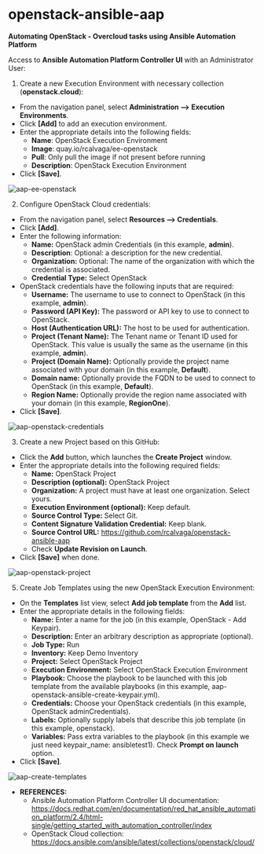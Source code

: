 # openstack-ansible-aap
**Automating OpenStack - Overcloud tasks using Ansible Automation Platform**

Access to **Ansible Automation Platform Controller UI** with an Administrator User:
1. Create a new Execution Environment with necessary collection (**openstack.cloud**):
 - From the navigation panel, select **Administration --> Execution Environments**.
 - Click **[Add]** to add an execution environment.
 - Enter the appropriate details into the following fields:
     - **Name**: OpenStack Execution Environment
     - **Image**: quay.io/rcalvaga/ee-openstack
     - **Pull**: Only pull the image if not present before running
     - **Description**: OpenStack Execution Environment
 - Click **[Save]**.
   
![aap-ee-openstack](https://github.com/user-attachments/assets/dbaedcba-6704-432f-9073-ff8f0eeb47b4)

2. Configure OpenStack Cloud credentials:
 - From the navigation panel, select **Resources --> Credentials**.
 - Click **[Add]**.
 - Enter the following information:
     - **Name:** OpenStack admin Credentials (in this example, **admin**).
     - **Description**: Optional: a description for the new credential.
     - **Organization:** Optional: The name of the organization with which the credential is associated.
     - **Credential Type:** Select OpenStack
 - OpenStack credentials have the following inputs that are required:
     - **Username:** The username to use to connect to OpenStack (in this example, **admin**).
     - **Password (API Key):** The password or API key to use to connect to OpenStack.
     - **Host (Authentication URL):** The host to be used for authentication.
     - **Project (Tenant Name):** The Tenant name or Tenant ID used for OpenStack. This value is usually the same as the username (in this example, **admin**).
     - **Project (Domain Name):** Optionally provide the project name associated with your domain (in this example, **Default**).
     - **Domain name:** Optionally provide the FQDN to be used to connect to OpenStack (in this example, **Default**).
     - **Region Name:** Optionally provide the region name associated with your domain (in this example, **RegionOne**).
 - Click **[Save]**.

![aap-openstack-credentials](https://github.com/user-attachments/assets/b4c32ecb-3f0c-4af9-8f6a-79b72c541248)

3. Create a new Project based on this GitHub:
 - Click the **Add** button, which launches the **Create Project** window.
 - Enter the appropriate details into the following required fields:
     - **Name:** OpenStack Project
     - **Description (optional):** OpenStack Project
     - **Organization:** A project must have at least one organization. Select yours.
     - **Execution Environment (optional):** Keep default.
     - **Source Control Type:** Select Git.
     - **Content Signature Validation Credential:** Keep blank.
     - **Source Control URL:** https://github.com/rcalvaga/openstack-ansible-aap
     - Check **Update Revision on Launch**.
- Click **[Save]** when done.
  
![aap-openstack-project](https://github.com/user-attachments/assets/5e9154f8-15a2-490b-9655-ea05db9b8a46)

5. Create Job Templates using the new OpenStack Execution Environment:
 - On the **Templates** list view, select **Add job template** from the **Add** list.
 - Enter the appropriate details in the following fields:
     - **Name:** Enter a name for the job (in this example, OpenStack - Add Keypair).
     - **Description:** Enter an arbitrary description as appropriate (optional).
     - **Job Type:** Run
     - **Inventory:** Keep Demo Inventory
     - **Project:** Select OpenStack Project
     - **Execution Environment:** Select OpenStack Execution Environment
     - **Playbook:** Choose the playbook to be launched with this job template from the available playbooks (in this example, aap-openstack-ansible-create-keypair.yml).
     - **Credentials:** Choose your OpenStack credentials (in this example, OpenStack adminCredentials).
     - **Labels:** Optionally supply labels that describe this job template (in this example, openstack).
     - **Variables:** Pass extra variables to the playbook (in this example we just need keypair_name: ansibletest1). Check **Prompt on launch** option.
 - Click **[Save]**.

![aap-create-templates](https://github.com/user-attachments/assets/f7d0996e-07fd-43a0-bb66-7197282b6da6)

- **REFERENCES:**
    - Ansible Automation Platform Controller UI documentation: https://docs.redhat.com/en/documentation/red_hat_ansible_automation_platform/2.4/html-single/getting_started_with_automation_controller/index
    - OpenStack Cloud collection: https://docs.ansible.com/ansible/latest/collections/openstack/cloud/

